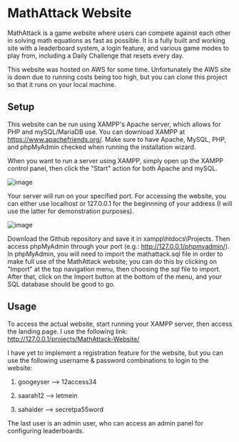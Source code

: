 # MathAttack Website

MathAttack is a game website where users can compete against each other in solving math equations as fast as possible. It is a fully built and working site with a leaderboard system, a login feature, and various game modes to play from, including a Daily Challenge that resets every day.

This website was hosted on AWS for some time. Unfortunately the AWS site is down due to running costs being too high, but you can clone this project so that it runs on your local machine.

## Setup

This website can be run using XAMPP's Apache server, which allows for PHP and mySQL/MariaDB use. You can download XAMPP at https://www.apachefriends.org/. Make sure to have Apache, MySQL, PHP, and phpMyAdmin checked when running the installation wizard.

When you want to run a server using XAMPP, simply open up the XAMPP control panel, then click the "Start" action for both Apache and mySQL.

![image](https://github.com/SaadHaiderGit/ReactDonutShop/assets/118562950/67f6a11f-82df-41e3-a466-6bb0567af056)

Your server will run on your specified port. For accessing the website, you can either use localhost or 127.0.0.1 for the beginnning of your address (I will use the latter for demonstration purposes). 

![image](https://github.com/SaadHaiderGit/ReactDonutShop/assets/118562950/46a93920-3e1b-461a-a8e4-a0e9a9d5db3f)

Download the Github repository and save it in xampp\htdocs\Projects. Then access phpMyAdmin through your port (e.g.: http://127.0.0.1/phpmyadmin/). In phpMyAdmin, you will need to import the mathattack.sql file in order to make full use of the MathAttack website; you can do this by clicking on "Import" at the top navigation menu, then choosing the sql file to import. After that, click on the Import button at the bottom of the menu, and your SQL database should be good to go.  

## Usage

To access the actual website, start running your XAMPP server, then access the landing page. I use the following link: http://127.0.0.1/projects/MathAttack-Website/

I have yet to implement a registration feature for the website, but you can use the following username & password combinations to login to the website:

1) googeyser --> 12access34

2) saarah12 --> letmein

3) sahaider --> secretpa55word

The last user is an admin user, who can access an admin panel for configuring leaderboards.



